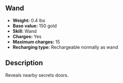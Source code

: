 ## Wand
- **Weight:** 0.4 lbs
- **Base value:** 150 gold
- **Skill:** Wand
- **Charges:** Yes
- **Maximum charges:** 15
- **Recharging type:** Rechargeable normally as wand
## Description
Reveals nearby secrets doors.
